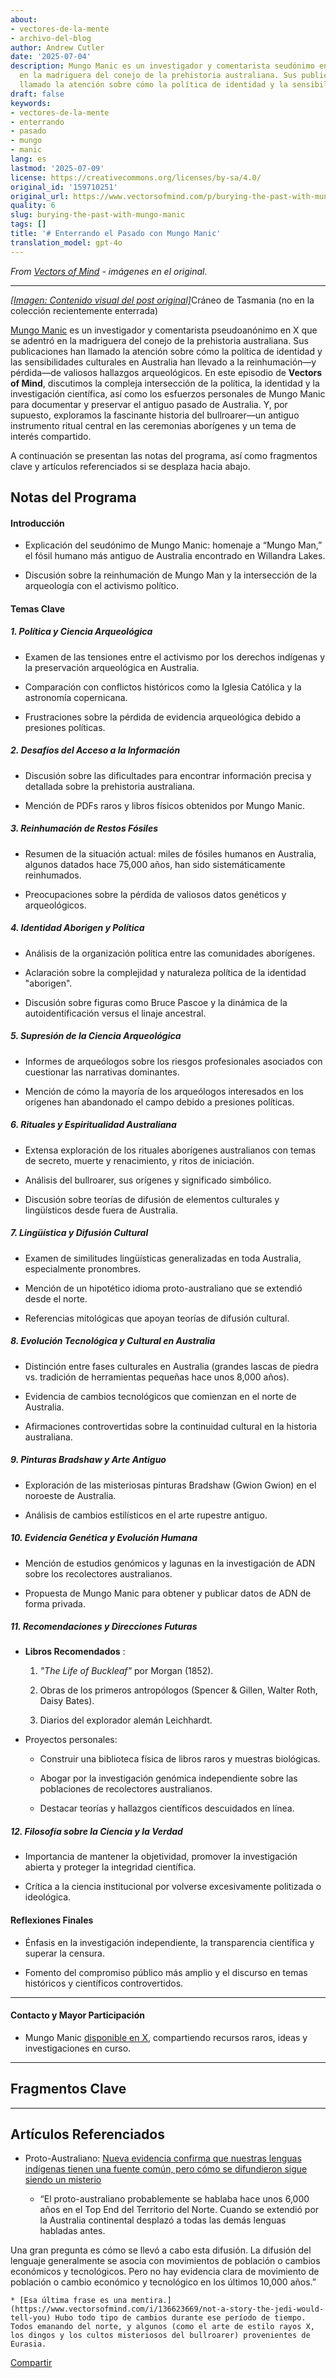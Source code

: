 ```yaml
---
about:
- vectores-de-la-mente
- archivo-del-blog
author: Andrew Cutler
date: '2025-07-04'
description: Mungo Manic es un investigador y comentarista seudónimo en X que cayó
  en la madriguera del conejo de la prehistoria australiana. Sus publicaciones han
  llamado la atención sobre cómo la política de identidad y la sensibilidad cultural...
draft: false
keywords:
- vectores-de-la-mente
- enterrando
- pasado
- mungo
- manic
lang: es
lastmod: '2025-07-09'
license: https://creativecommons.org/licenses/by-sa/4.0/
original_id: '159710251'
original_url: https://www.vectorsofmind.com/p/burying-the-past-with-mungo-manic
quality: 6
slug: burying-the-past-with-mungo-manic
tags: []
title: '# Enterrando el Pasado con Mungo Manic'
translation_model: gpt-4o
---
```


*From [Vectors of Mind](https://www.vectorsofmind.com/p/burying-the-past-with-mungo-manic) - imágenes en el original.*

---

[*[Imagen: Contenido visual del post original]*](https://substackcdn.com/image/fetch/$s_!WK0p!,f_auto,q_auto:good,fl_progressive:steep/https%3A%2F%2Fsubstack-post-media.s3.amazonaws.com%2Fpublic%2Fimages%2F5d6d9e2a-8470-475f-89a2-153393dbd7ed_3233x1380.jpeg)Cráneo de Tasmania (no en la colección recientemente enterrada)

[Mungo Manic](https://x.com/MungoManic) es un investigador y comentarista pseudoanónimo en X que se adentró en la madriguera del conejo de la prehistoria australiana. Sus publicaciones han llamado la atención sobre cómo la política de identidad y las sensibilidades culturales en Australia han llevado a la reinhumación—y pérdida—de valiosos hallazgos arqueológicos. En este episodio de **Vectors of Mind**, discutimos la compleja intersección de la política, la identidad y la investigación científica, así como los esfuerzos personales de Mungo Manic para documentar y preservar el antiguo pasado de Australia. Y, por supuesto, exploramos la fascinante historia del bullroarer—un antiguo instrumento ritual central en las ceremonias aborígenes y un tema de interés compartido.

A continuación se presentan las notas del programa, así como fragmentos clave y artículos referenciados si se desplaza hacia abajo.

## Notas del Programa


#### Introducción


  * Explicación del seudónimo de Mungo Manic: homenaje a “Mungo Man,” el fósil humano más antiguo de Australia encontrado en Willandra Lakes.

  * Discusión sobre la reinhumación de Mungo Man y la intersección de la arqueología con el activismo político.




#### Temas Clave


##### 1\. Política y Ciencia Arqueológica


  * Examen de las tensiones entre el activismo por los derechos indígenas y la preservación arqueológica en Australia.

  * Comparación con conflictos históricos como la Iglesia Católica y la astronomía copernicana.

  * Frustraciones sobre la pérdida de evidencia arqueológica debido a presiones políticas.




##### 2\. Desafíos del Acceso a la Información


  * Discusión sobre las dificultades para encontrar información precisa y detallada sobre la prehistoria australiana.

  * Mención de PDFs raros y libros físicos obtenidos por Mungo Manic.




##### 3\. Reinhumación de Restos Fósiles


  * Resumen de la situación actual: miles de fósiles humanos en Australia, algunos datados hace 75,000 años, han sido sistemáticamente reinhumados.

  * Preocupaciones sobre la pérdida de valiosos datos genéticos y arqueológicos.




##### 4\. Identidad Aborigen y Política


  * Análisis de la organización política entre las comunidades aborígenes.

  * Aclaración sobre la complejidad y naturaleza política de la identidad "aborigen".

  * Discusión sobre figuras como Bruce Pascoe y la dinámica de la autoidentificación versus el linaje ancestral.




##### 5\. Supresión de la Ciencia Arqueológica


  * Informes de arqueólogos sobre los riesgos profesionales asociados con cuestionar las narrativas dominantes.

  * Mención de cómo la mayoría de los arqueólogos interesados en los orígenes han abandonado el campo debido a presiones políticas.




##### 6\. Rituales y Espiritualidad Australiana


  * Extensa exploración de los rituales aborígenes australianos con temas de secreto, muerte y renacimiento, y ritos de iniciación.

  * Análisis del bullroarer, sus orígenes y significado simbólico.

  * Discusión sobre teorías de difusión de elementos culturales y lingüísticos desde fuera de Australia.




##### 7\. Lingüística y Difusión Cultural


  * Examen de similitudes lingüísticas generalizadas en toda Australia, especialmente pronombres.

  * Mención de un hipotético idioma proto-australiano que se extendió desde el norte.

  * Referencias mitológicas que apoyan teorías de difusión cultural.




##### 8\. Evolución Tecnológica y Cultural en Australia


  * Distinción entre fases culturales en Australia (grandes lascas de piedra vs. tradición de herramientas pequeñas hace unos 8,000 años).

  * Evidencia de cambios tecnológicos que comienzan en el norte de Australia.

  * Afirmaciones controvertidas sobre la continuidad cultural en la historia australiana.




##### 9\. Pinturas Bradshaw y Arte Antiguo


  * Exploración de las misteriosas pinturas Bradshaw (Gwion Gwion) en el noroeste de Australia.

  * Análisis de cambios estilísticos en el arte rupestre antiguo.




##### 10\. Evidencia Genética y Evolución Humana


  * Mención de estudios genómicos y lagunas en la investigación de ADN sobre los recolectores australianos.

  * Propuesta de Mungo Manic para obtener y publicar datos de ADN de forma privada.




##### 11\. Recomendaciones y Direcciones Futuras


  * **Libros Recomendados** :

    1. _"The Life of Buckleaf"_ por Morgan (1852).

    2. Obras de los primeros antropólogos (Spencer & Gillen, Walter Roth, Daisy Bates).

    3. Diarios del explorador alemán Leichhardt.

  * Proyectos personales:

    * Construir una biblioteca física de libros raros y muestras biológicas.

    * Abogar por la investigación genómica independiente sobre las poblaciones de recolectores australianos.

    * Destacar teorías y hallazgos científicos descuidados en línea.




##### 12\. Filosofía sobre la Ciencia y la Verdad


  * Importancia de mantener la objetividad, promover la investigación abierta y proteger la integridad científica.

  * Crítica a la ciencia institucional por volverse excesivamente politizada o ideológica.




#### Reflexiones Finales


  * Énfasis en la investigación independiente, la transparencia científica y superar la censura.

  * Fomento del compromiso público más amplio y el discurso en temas históricos y científicos controvertidos.




* * *

#### Contacto y Mayor Participación


  * Mungo Manic [disponible en X](https://x.com/MungoManic), compartiendo recursos raros, ideas y investigaciones en curso.




* * *

## Fragmentos Clave


* * *

## Artículos Referenciados


  * Proto-Australiano: [Nueva evidencia confirma que nuestras lenguas indígenas tienen una fuente común, pero cómo se difundieron sigue siendo un misterio](https://theconversation.com/new-evidence-confirms-our-indigenous-languages-have-a-common-source-but-how-they-spread-remains-a-mystery-242576)

    * “El proto-australiano probablemente se hablaba hace unos 6,000 años en el Top End del Territorio del Norte. Cuando se extendió por la Australia continental desplazó a todas las demás lenguas habladas antes.

Una gran pregunta es cómo se llevó a cabo esta difusión. La difusión del lenguaje generalmente se asocia con movimientos de población o cambios económicos y tecnológicos. Pero no hay evidencia clara de movimiento de población o cambio económico y tecnológico en los últimos 10,000 años.”

    * [Esa última frase es una mentira.](https://www.vectorsofmind.com/i/136623669/not-a-story-the-jedi-would-tell-you) Hubo todo tipo de cambios durante ese período de tiempo. Todos emanando del norte, y algunos (como el arte de estilo rayos X, los dingos y los cultos misteriosos del bullroarer) provenientes de Eurasia.




[Compartir](https://www.vectorsofmind.com/p/burying-the-past-with-mungo-manic?utm_source=substack&utm_medium=email&utm_content=share&action=share)